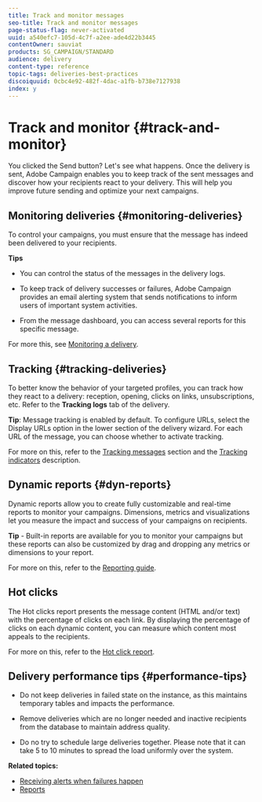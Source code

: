 ```yaml
---
title: Track and monitor messages
seo-title: Track and monitor messages
page-status-flag: never-activated
uuid: a540efc7-105d-4c7f-a2ee-ade4d22b3445
contentOwner: sauviat
products: SG_CAMPAIGN/STANDARD
audience: delivery
content-type: reference
topic-tags: deliveries-best-practices
discoiquuid: 0cbc4e92-482f-4dac-a1fb-b738e7127938
index: y
---
```


# Track and monitor {#track-and-monitor}

You clicked the Send button? Let's see what happens. Once the delivery is sent, Adobe Campaign enables you to keep track of the sent messages and discover how your recipients react to your delivery. This will help you improve future sending and optimize your next campaigns.

## Monitoring deliveries {#monitoring-deliveries}

To control your campaigns, you must ensure that the message has indeed been delivered to your recipients.

**Tips**

* You can control the status of the messages in the delivery logs.

* To keep track of delivery successes or failures, Adobe Campaign provides an email alerting system that sends notifications to inform users of important system activities.

* From the message dashboard, you can access several reports for this specific message.

For more this, see [Monitoring a delivery](../../sending/using/monitoring-a-delivery.md).

## Tracking {#tracking-deliveries}

To better know the behavior of your targeted profiles, you can track how they react to a delivery: reception, opening, clicks on links, unsubscriptions, etc. Refer to the **Tracking logs** tab of the delivery.

**Tip**: Message tracking is enabled by default. To configure URLs, select the Display URLs option in the lower section of the delivery wizard. For each URL of the message, you can choose whether to activate tracking.

For more on this, refer to the [Tracking messages](../../sending/using/tracking-messages.md) section and the [Tracking indicators](../../reporting/using/tracking-indicators.md) description. 

## Dynamic reports {#dyn-reports}

Dynamic reports allow you to create fully customizable and real-time reports to monitor your campaigns. Dimensions, metrics and visualizations let you measure the impact and success of your campaigns on recipients.

**Tip** - Built-in reports are available for you to monitor your campaigns but these reports can also be customized by drag and dropping any metrics or dimensions to your report.

For more on this, refer to the [Reporting guide](../../reporting/using/about-dynamic-reports.md).

## Hot clicks

The Hot clicks report presents the message content (HTML and/or text) with the percentage of clicks on each link. By displaying the percentage of clicks on each dynamic content, you can measure which content most appeals to the recipients.

For more on this, refer to the [Hot click report](../../reporting/using/hot-clicks.md).

## Delivery performance tips {#performance-tips}

* Do not keep deliveries in failed state on the instance, as this maintains temporary tables and impacts the performance.

* Remove deliveries which are no longer needed and inactive recipients from the database to maintain address quality.

* Do no try to schedule large deliveries together. Please note that it can take 5 to 10 minutes to spread the load uniformly over the system.

**Related topics:**

* [Receiving alerts when failures happen](../../sending/using/receiving-alerts-when-failures-happen.md)
* [Reports](../../reporting/using/about-dynamic-reports.md)
